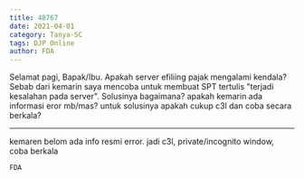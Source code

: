 ```yaml
---
title: 48767
date: 2021-04-01
category: Tanya-SC
tags: DJP Online
author: FDA
---
```


Selamat pagi, Bapak/Ibu. Apakah server efiliing pajak mengalami kendala? Sebab dari kemarin saya mencoba untuk membuat SPT tertulis "terjadi kesalahan pada server". Solusinya bagaimana? apakah kemarin ada informasi eror mb/mas? untuk solusinya apakah cukup c3l dan coba secara berkala?

---

kemaren belom ada info resmi error. jadi c3l, private/incognito window, coba berkala

`FDA`
